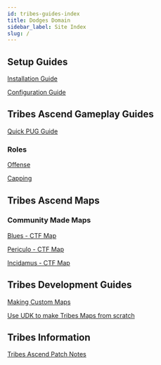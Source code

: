 ```yaml
---
id: tribes-guides-index
title: Dodges Domain
sidebar_label: Site Index
slug: /
---
```


## Setup Guides

[Installation Guide](guide-install-setup.md)

[Configuration Guide](guide-config.md)

## Tribes Ascend Gameplay Guides

[Quick PUG Guide](gameplay/guide-quick.md)

### Roles
[Offense](gameplay/guide-offense.md)

[Capping](gameplay/guide-cap.md)
<!--
[Heavy on Flag](gameplay/guide-hof.md)
[Defense](gameplay/guide-defense.md)
[Sniping](gameplay/guide-snipe.md)
-->

## Tribes Ascend Maps
### Community Made Maps
[Blues - CTF Map](custommaps/trctf-blues.md)

[Periculo - CTF Map](custommaps/trctf-periculo.md)

[Incidamus - CTF Map](custommaps/trctf-incidamus.md)

## Tribes Development Guides

[Making Custom Maps](development/guide-map-dev.md)

[Use UDK to make Tribes Maps from scratch](development/guide-udk-basics.md)

## Tribes Information
[Tribes Ascend Patch Notes](information/patches.md)

